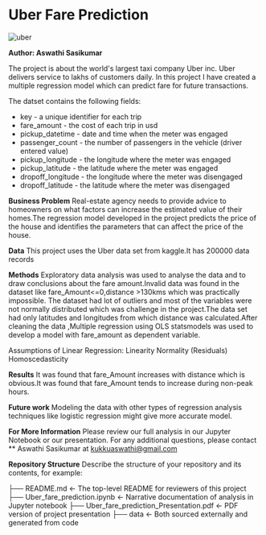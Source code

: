 # Uber Fare Prediction

![uber](https://user-images.githubusercontent.com/103409242/174770398-2a5bc539-ed14-4a23-af0c-e7b25198ae44.jpeg)

<b>Author: Aswathi Sasikumar</b>

The project is about the world's largest taxi company Uber inc. Uber delivers service to lakhs of customers daily. 
In this project I have created a multiple regression model which can predict fare for future transactions.

The datset contains the following fields:
* key - a unique identifier for each trip
* fare_amount - the cost of each trip in usd
* pickup_datetime - date and time when the meter was engaged
* passenger_count - the number of passengers in the vehicle (driver entered value)
* pickup_longitude - the longitude where the meter was engaged
* pickup_latitude - the latitude where the meter was engaged
* dropoff_longitude - the longitude where the meter was disengaged
* dropoff_latitude - the latitude where the meter was disengaged

<b>Business Problem</b>
Real-estate agency needs to provide advice to homeowners on what factors can increase the estimated value of their homes.The regression model developed in the project predicts the price of the house and identifies the parameters that can affect the price of the house.

<b>Data</b>
This project uses the Uber data set from kaggle.It has 200000 data records

<b>Methods</b>
Exploratory data analysis was used to analyse the data and to draw conclusions about the fare amount.Invalid data was found in the dataset like fare_Amount<=0,distance >130kms which was practically impossible.
The dataset had lot of outliers and most of the variables were not normally distributed which was challenge in the project.The data set had only latitudes and longitudes 
from which distance was calculated.After cleaning the data ,Multiple regression using OLS statsmodels was used to develop a model with fare_amount as dependent variable.

</b>Assumptions of Linear Regression:</b>
Linearity
Normality (Residuals)
Homoscedasticity

<b>Results</b>
It was found that fare_Amount increases with distance which is obvious.It was found that fare_Amount tends to increase during non-peak hours.

<b>Future work</b>
Modeling the data with other types of regression analysis techniques like logistic regression might give more accurate model.

<b>For More Information</b>
Please review our full analysis in our Jupyter Notebook or our presentation.
For any additional questions, please contact ** Aswathi Sasikumar at kukkuaswathi@gmail.com


<b>Repository Structure</b>
Describe the structure of your repository and its contents, for example:

├── README.md                              <- The top-level README for reviewers of this project
├── Uber_fare_prediction.ipynb                         <- Narrative documentation of analysis in Jupyter notebook
├──  Uber_fare_prediction_Presentation.pdf           <- PDF version of project presentation
├── data                                  <- Both sourced externally and generated from code


